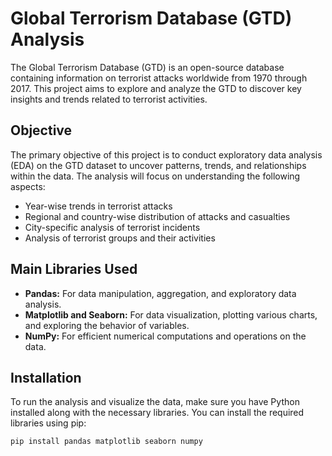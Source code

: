 # Global Terrorism Database (GTD) Analysis

The Global Terrorism Database (GTD) is an open-source database containing information on terrorist attacks worldwide from 1970 through 2017. This project aims to explore and analyze the GTD to discover key insights and trends related to terrorist activities.

## Objective

The primary objective of this project is to conduct exploratory data analysis (EDA) on the GTD dataset to uncover patterns, trends, and relationships within the data. The analysis will focus on understanding the following aspects:
- Year-wise trends in terrorist attacks
- Regional and country-wise distribution of attacks and casualties
- City-specific analysis of terrorist incidents
- Analysis of terrorist groups and their activities

## Main Libraries Used

- **Pandas:** For data manipulation, aggregation, and exploratory data analysis.
- **Matplotlib and Seaborn:** For data visualization, plotting various charts, and exploring the behavior of variables.
- **NumPy:** For efficient numerical computations and operations on the data.

## Installation

To run the analysis and visualize the data, make sure you have Python installed along with the necessary libraries. You can install the required libraries using pip:

```bash
pip install pandas matplotlib seaborn numpy


